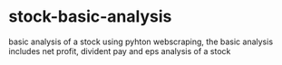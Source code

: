 # stock-basic-analysis
basic analysis of a stock using pyhton webscraping, the basic analysis includes net profit, divident pay and eps analysis of a stock 
